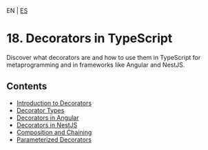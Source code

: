 <!-- MULTILANGUAJE MENU START -->
EN | [ES](https://lckpig.gitbook.io/es-practical-dev-handbook/typescript/decorators)
<!-- MULTILANGUAJE MENU END -->

# 18. Decorators in TypeScript

Discover what decorators are and how to use them in TypeScript for metaprogramming and in frameworks like Angular and NestJS.

## Contents
* [Introduction to Decorators](introduction.md)
* [Decorator Types](decorator-types.md)
* [Decorators in Angular](decorators-angular.md)
* [Decorators in NestJS](decorators-nestjs.md)
* [Composition and Chaining](composition-chaining.md)
* [Parameterized Decorators](parameterized-decorators.md) 